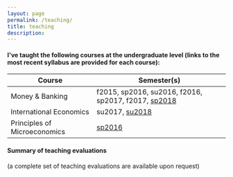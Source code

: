 ```yaml
---
layout: page
permalink: /teaching/
title: teaching
description: 
---
```


#### I've taught the following courses at the undergraduate level (links to the most recent syllabus are provided for each course):

 Course                        | Semester(s)                                         
-------------------------------|-----------------------------------------------------
 Money & Banking               | f2015, sp2016, su2016, f2016, sp2017, f2017, [sp2018](https://drive.google.com/open?id=1-KsqTI43-Aj7o74THp9516iQazxGA0Fp)
 International Economics       | su2017, [su2018](https://drive.google.com/open?id=19bNOvuJUcOuJfaMDThSlAZXRHv24Qy5o)
 Principles of Microeconomics | [sp2016](https://drive.google.com/open?id=1djcMuDbCogYAHh9QyxppcZCMu40k0WLL)

#### Summary of teaching evaluations
(a complete set of teaching evaluations are available upon request)

<script type="text/javascript" src="https://www.gstatic.com/charts/loader.js">
    google.charts.load('current', {
        'packages': ['bar']
      });
      google.charts.setOnLoadCallback(drawChart);

      function drawChart() {
        var data = google.visualization.arrayToDataTable([
          ["Semester", "Hamalainen", "ECON Average"],
          ["Fall 2015", 5.4, 5.1],
          ["Spring 2016", 5.45, 5.2],
          ["Summer 2016", 5.6, 5.2],
          ["Fall 2016", 5.3, 5.2],
          ["Spring 2017", 5.6, 5.2],
          ["Summer 2017", 5.4, 5.4],
          ["Fall 2017", 5.5, 5.1],
          ["Spring 2018", 5.8, 5.1],
          ["Summer 2018", 5.4, 5.2],
        ]);

        var options = {
          chart: {
            title: 'Course Evaluations',
            subtitle: 'Instructor Questions (2015-2018)',
          },
          bars: 'horizontal', // Required for Material Bar Charts.
          hAxis: {
            format: 'decimal',
            viewWindow: {
              min: 4.5,
              max: 6
            },
            ticks: [4.5, 5.0, 5.5, 6]
          },
          height: 400,
          colors: ['#5DADE2', '#7F8C8D']
        };

        var chart = new google.charts.Bar(document.getElementById('chart_div'));

        chart.draw(data, google.charts.Bar.convertOptions(options));

        var btns = document.getElementById('btn-group');

        btns.onclick = function(e) {

          if (e.target.tagName === 'BUTTON') {
            options.hAxis.format = e.target.id === 'none' ? '' : e.target.id;
            chart.draw(data, google.charts.Bar.convertOptions(options));
          }
        }
      }
</script>

